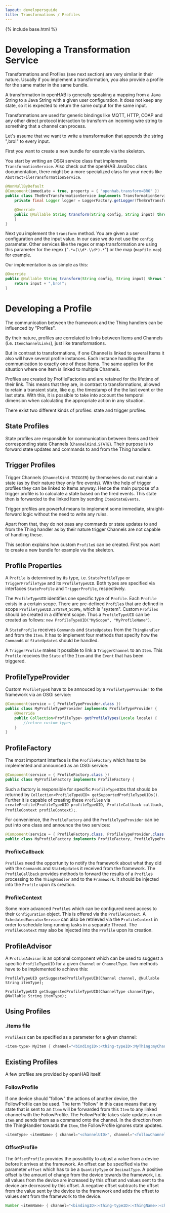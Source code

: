 ```yaml
---
layout: developersguide
title: Transformations / Profiles
---
```


{% include base.html %}

# Developing a Transformation Service

Transformations and Profiles (see next section) are very similar in their nature. Usually
if you implement a transformation, you also provide a profile for the same matter in the same bundle.

A transformation in openHAB is generally speaking a mapping from a Java String to a Java String
with a given user configuration.
It does not keep any state, so it is expected to return the same output for the same input.

Transformations are used for generic bindings like MQTT, HTTP, COAP and any other direct
protocol interaction to transform an incoming wire string to something that a channel can process.

Let's assume that we want to write a transformation that appends the string ",bro!" to every
input.

First you want to create a new bundle for example via the skeleton.

You start by writing an OSGi service class that implements `TransformationService`.
Also check out the openHAB JavaDoc class documentation, there might be a more specialized class for
your needs like `AbstractFileTransformationService`.

```java
@NonNullByDefault
@Component(immediate = true, property = { "openhab.transform=BRO" })
public class TheBroTransformationService implements TransformationService {
    private final Logger logger = LoggerFactory.getLogger(TheBroTransformationService.class);

    @Override
    public @Nullable String transform(String config, String input) throws TransformationException {
    }
}
```

Next you implement the `transform` method. You are given a user configuration and the input value.
In our case we do not use the `config` parameter.
Other services like the regex or map transformation are using this parameter for the regex ("`.*=(\\d*.\\d*).*`") or the map (`mapfile.map`) for example.

Our implementation is as simple as this:

```java
@Override
public @Nullable String transform(String config, String input) throws TransformationException {
    return input + ",bro!";
}
```

# Developing a Profile

The communication between the framework and the Thing handlers can be influenced by "Profiles".

By their nature, profiles are correlated to links between Items and Channels (i.e. `ItemChannelLinks`),
just like transformations.

But in contrast to transformations, if one Channel is linked to several Items it also will have several profile instances.
Each instance handling the communication to exactly one of these Items.
The same applies for the situation where one Item is linked to multiple Channels.

Profiles are created by ProfileFactories and are retained for the lifetime of their link.
This means that they are, in contrast to transformations, allowed to retain a transient state,
like e.g. the timestamp of the the last event or the last state.
With this, it is possible to take into account the temporal dimension when calculating the appropriate action in any situation.

There exist two different kinds of profiles: state and trigger profiles.

## State Profiles

State profiles are responsible for communication between Items and their corresponding state Channels (`ChannelKind.STATE`).
Their purpose is to forward state updates and commands to and from the Thing handlers.

## Trigger Profiles

Trigger Channels (`ChannelKind.TRIGGER`) by themselves do not maintain a state (as by their nature they only fire events).
With the help of trigger profiles they can be linked to Items anyway.
Hence the main purpose of a trigger profile is to calculate a state based on the fired events.
This state then is forwarded to the linked Item by sending `ItemStateEvents`.

Trigger profiles are powerful means to implement some immediate, straight-forward logic without the need to write any rules.

Apart from that, they do not pass any commands or state updates to and from the Thing handler as by their nature trigger Channels are not capable of handling these.

This section explains how custom `Profile`s can be created.
First you want to create a new bundle for example via the skeleton.

## Profile Properties

A `Profile` is determined by its type, i.e. `StateProfileType` or `TriggerProfileType` and its `ProfileTypeUID`.
Both types are specified via interfaces `StateProfile` and `TriggerProfile`, respectively.

The `ProfileTypeUID` identifies one specific type of `Profile`.
Each `Profile` exists in a certain scope.
There are pre-defined `Profile`s that are defined in scope `ProfileTypeUID.SYSTEM_SCOPE`, which is "system".
Custom `Profiles` should be created in a different scope.
Thus a `ProfileTypeUID` can be created as follows: `new ProfileTypeUID("MyScope", "MyProfileName")`.

A `StateProfile` receives `Commands` and `StateUpdates` from the `ThingHandler` and from the `Item`.
It has to implement four methods that specify how the `Command`s or `StateUpdate`s should be handled.

A `TriggerProfile` makes it possible to link a `TriggerChannel` to an `Item`.
This `Profile` receives the `State` of the `Item` and the `Event` that has been triggered.

## ProfileTypeProvider

Custom `ProfileType`s have to be annouced by a `ProfileTypeProvider` to the framework via an OSGi service:

```java
@Component(service = { ProfileTypeProvider.class })
public class MyProfileTypeProvider implements ProfileTypeProvider {
    @Override
    public Collection<ProfileType> getProfileTypes(Locale locale) {
        //return custom types
    }
}
```

## ProfileFactory

The most important interface is the `ProfileFactory` which has to be implemented and announced as an OSGi service:

```java
@Component(service = { ProfileFactory.class })
public class MyProfileFactory implements ProfileFactory {
```

Such a factory is responsible for specific `ProfileTypeUID`s that should be returned by `Collection<ProfileTypeUID> getSupportedProfileTypeUIDs()`.
Further it is capable of creating these `Profile`s via `createProfile(ProfileTypeUID profileTypeUID, ProfileCallback callback, ProfileContext profileContext);`.

For convenience, the `ProfileFactory` and the `ProfileTypeProvider` can be put into one class and announce the two services:

```java
@Component(service = { ProfileFactory.class, ProfileTypeProvider.class })
public class MyProfileFactory implements ProfileFactory, ProfileTypeProvider {
```

### ProfileCallback

`Profile`s need the opportunity to notify the framework about what they did with the `Command`s and `StateUpdate`s it received from the framework.
The `ProfileCallback` provides methods to forward the results of a `Profile`s processing to the `ThingHandler` and to the `Framework`.
It should be injected into the `Profile` upon its creation.

### ProfileContext

Some more advanced `Profile`s which can be configured need access to their `Configuration` object.
This is offered via the `ProfileContext`.
A `ScheduledExecutorService` can also be retrieved via the `ProfileContext` in order to schedule long running tasks in a separate Thread.
The `ProfileContext` may also be injected into the `Profile` upon its creation.

## ProfileAdvisor

A `ProfileAdvisor` is an optional component which can be used to suggest a specific `ProfileTypeUID` for a given `Channel` or `ChannelType`.
Two methods have to be implemented to achieve this:

`ProfileTypeUID getSuggestedProfileTypeUID(Channel channel, @Nullable String itemType);`

`ProfileTypeUID getSuggestedProfileTypeUID(ChannelType channelType, @Nullable String itemType);`

## Using Profiles

### .items file

`Profiles`s can be specified as a parameter for a given channel:

```java
<item-type> MyItem { channel="<bindingID>:<thing-typeID>:MyThing:myChannel"[profile="MyScope:MyProfile"]}
```

## Existing Profiles

A few profiles are provided by openHAB itself.

### FollowProfile

If one device should "follow" the actions of another device, the FollowProfile can be used.
The term "follow" in this case means that any state that is sent to an `Item` will be forwarded from this `Item` to any linked channel with the FollowProfile.
The FollowProfile takes state updates on an `Item` and sends them as a command onto the channel.
In the direction from the ThingHandler towards the `Item`, the FollowProfile ignores state updates.

```java
<itemType> <itemName> { channel="<channelUID>", channel="<followChannelUID>"[profile="follow"]}
```

### OffsetProfile

The `OffsetProfile` provides the possibility to adjust a value from a device before it arrives at the framework.
An offset can be specified via the parameter `offset` which has to be a `QuantityType` or `DecimalType`.
A positive offset is the amount of change from the device towards the framework, i.e. all values from the device are increased by this offset and values sent to the device are decreased by this offset.
A negative offset subtracts the offset from the value sent by the device to the framework and adds the offset to values sent from the framework to the device.

```java
Number <itemName> { channel="<bindingID>:<thing-typeID>:<thingName>:<channelName>"[profile="offset", offset="<value>"]}
```
